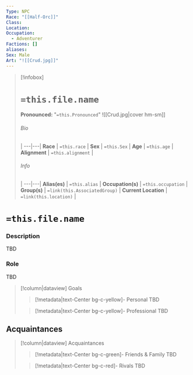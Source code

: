 ```yaml
---
Type: NPC
Race: "[[Half-Orc]]"
Class: 
Location: 
Occupation:
  - Adventurer
Factions: []
aliases: 
Sex: Male
Art: "![[Crud.jpg]]"
---
```


> [!infobox]
> # `=this.file.name`
> **Pronounced:**  "`=this.Pronounced`"
> ![[Crud.jpg|cover hm-sm]]
> ###### Bio
>  |
> ---|---|
> **Race** | `=this.race` |
> **Sex** | `=this.Sex` |
> **Age** | `=this.age` |
> **Alignment** | `=this.alignment` |
> ###### Info
>  |
> ---|---|
> **Alias(es)** | `=this.alias` |
> **Occupation(s)** | `=this.occupation` |
> **Group(s)** | `=link(this.AssociatedGroup)` |
> **Current Location** | `=link(this.location)` |

# **`=this.file.name`**

### Description

TBD

### Role

TBD

> [!column|dataview] Goals
>> [!metadata|text-Center bg-c-yellow]- Personal
>> TBD
>
>> [!metadata|text-Center bg-c-yellow]- Professional
>> TBD
>

## Acquaintances
> [!column|dataview] Acquaintances
>> [!metadata|text-Center bg-c-green]- Friends & Family
>> TBD
>
>> [!metadata|text-Center bg-c-red]- Rivals
>> TBD
>

